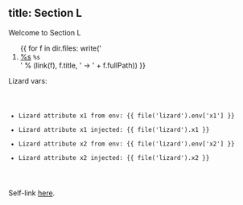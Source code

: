 title: Section L
---
Welcome to Section L

<ol>
{{
for f in dir.files:
    write('<li><a href="%s">%s</a> <code>%s</code> </li>' % 
        (link(f), f.title,  ' -> ' + f.fullPath))
}}
</ol>

Lizard vars:<code>
* Lizard attribute x1 from env: {{ file('lizard').env['x1'] }}
* Lizard attribute x1 injected: {{ file('lizard').x1 }}
* Lizard attribute x2 from env: {{ file('lizard').env['x2'] }}
* Lizard attribute x2 injected: {{ file('lizard').x2 }}
</code>

Self-link <a href="{{ link('sectionL') }}">here</a>.
